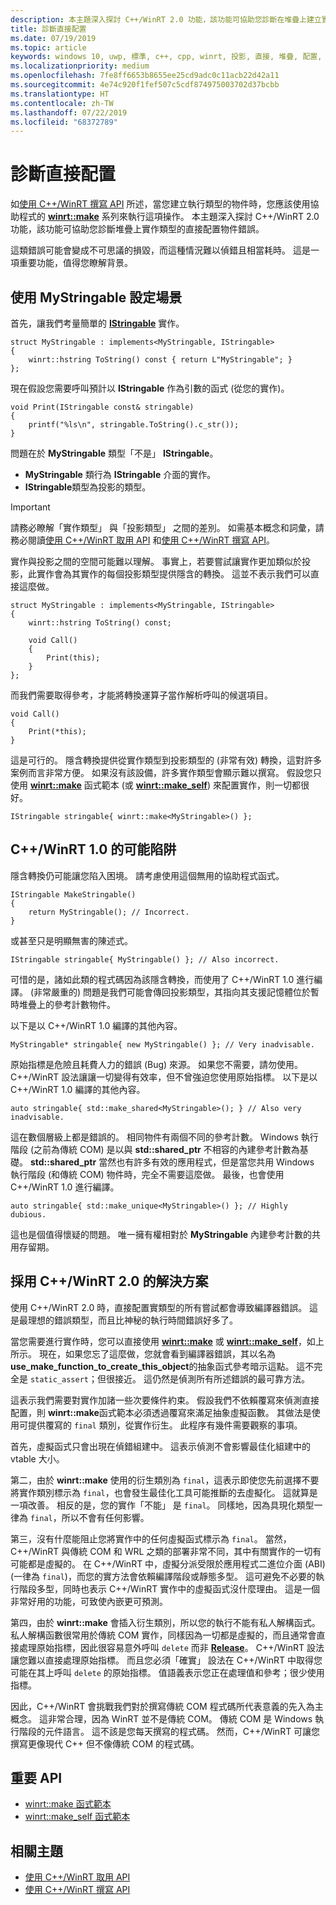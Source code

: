 ```yaml
---
description: 本主題深入探討 C++/WinRT 2.0 功能，該功能可協助您診斷在堆疊上建立實作類型物件的錯誤，而不是使用 [**winrt::make**](/uwp/cpp-ref-for-winrt/make) 系列的協助程式。
title: 診斷直接配置
ms.date: 07/19/2019
ms.topic: article
keywords: windows 10, uwp, 標準, c++, cpp, winrt, 投影, 直接, 堆疊, 配置, 已投影, 實作
ms.localizationpriority: medium
ms.openlocfilehash: 7fe8ff6653b8655ee25cd9adc0c11acb22d42a11
ms.sourcegitcommit: 4e74c920f1fef507c5cdf874975003702d37bcbb
ms.translationtype: HT
ms.contentlocale: zh-TW
ms.lasthandoff: 07/22/2019
ms.locfileid: "68372789"
---
```

# <a name="diagnosing-direct-allocations"></a>診斷直接配置

如[使用 C++/WinRT 撰寫 API](/windows/uwp/cpp-and-winrt-apis/author-apis) 所述，當您建立執行類型的物件時，您應該使用協助程式的 [**winrt::make**](/uwp/cpp-ref-for-winrt/make) 系列來執行這項操作。 本主題深入探討 C++/WinRT 2.0 功能，該功能可協助您診斷堆疊上實作類型的直接配置物件錯誤。

這類錯誤可能會變成不可思議的損毀，而這種情況難以偵錯且相當耗時。 這是一項重要功能，值得您瞭解背景。

## <a name="setting-the-scene-with-mystringable"></a>使用 **MyStringable** 設定場景

首先，讓我們考量簡單的 [**IStringable**](/uwp/api/windows.foundation.istringable) 實作。

```cppwinrt
struct MyStringable : implements<MyStringable, IStringable>
{
    winrt::hstring ToString() const { return L"MyStringable"; }
};
```

現在假設您需要呼叫預計以 **IStringable** 作為引數的函式 (從您的實作)。

```cppwinrt
void Print(IStringable const& stringable)
{
    printf("%ls\n", stringable.ToString().c_str());
}
```

問題在於 **MyStringable** 類型「不是」  **IStringable**。

- **MyStringable** 類行為 **IStringable** 介面的實作。
- **IStringable**類型為投影的類型。

> [!IMPORTANT]
> 請務必瞭解「實作類型」  與「投影類型」  之間的差別。 如需基本概念和詞彙，請務必閱讀[使用 C++/WinRT 取用 API](consume-apis.md) 和[使用 C++/WinRT 撰寫 API](author-apis.md)。

實作與投影之間的空間可能難以理解。 事實上，若要嘗試讓實作更加類似於投影，此實作會為其實作的每個投影類型提供隱含的轉換。 這並不表示我們可以直接這麼做。

```cppwinrt
struct MyStringable : implements<MyStringable, IStringable>
{
    winrt::hstring ToString() const;
 
    void Call()
    {
        Print(this);
    }
};
```

而我們需要取得參考，才能將轉換運算子當作解析呼叫的候選項目。

```cppwinrt
void Call()
{
    Print(*this);
}
```

這是可行的。 隱含轉換提供從實作類型到投影類型的 (非常有效) 轉換，這對許多案例而言非常方便。 如果沒有該設備，許多實作類型會顯示難以撰寫。 假設您只使用 [**winrt::make**](/uwp/cpp-ref-for-winrt/make) 函式範本 (或 [**winrt::make_self**](/uwp/cpp-ref-for-winrt/make-self)) 來配置實作，則一切都很好。

```cppwinrt
IStringable stringable{ winrt::make<MyStringable>() };
```

## <a name="potential-pitfalls-with-cwinrt-10"></a>C++/WinRT 1.0 的可能陷阱

隱含轉換仍可能讓您陷入困境。 請考慮使用這個無用的協助程式函式。

```cppwinrt
IStringable MakeStringable()
{
    return MyStringable(); // Incorrect.
}
```

或甚至只是明顯無害的陳述式。

```cppwinrt
IStringable stringable{ MyStringable() }; // Also incorrect.
```

可惜的是，諸如此類的程式碼因為該隱含轉換，而使用了 C++/WinRT 1.0 進行編譯。  (非常嚴重的) 問題是我們可能會傳回投影類型，其指向其支援記憶體位於暫時堆疊上的參考計數物件。

以下是以 C++/WinRT 1.0 編譯的其他內容。

```cppwinrt
MyStringable* stringable{ new MyStringable() }; // Very inadvisable.
```

原始指標是危險且耗費人力的錯誤 (Bug) 來源。 如果您不需要，請勿使用。 C++/WinRT 設法讓讓一切變得有效率，但不曾強迫您使用原始指標。 以下是以 C++/WinRT 1.0 編譯的其他內容。

```cppwinrt
auto stringable{ std::make_shared<MyStringable>(); } // Also very inadvisable.
```

這在數個層級上都是錯誤的。 相同物件有兩個不同的參考計數。 Windows 執行階段 (之前為傳統 COM) 是以與 **std::shared_ptr** 不相容的內建參考計數為基礎。 **std::shared_ptr** 當然也有許多有效的應用程式，但是當您共用 Windows 執行階段 (和傳統 COM) 物件時，完全不需要這麼做。 最後，也會使用 C++/WinRT 1.0 進行編譯。

```cppwinrt
auto stringable{ std::make_unique<MyStringable>() }; // Highly dubious.
```

這也是個值得懷疑的問題。 唯一擁有權相對於 **MyStringable** 內建參考計數的共用存留期。

## <a name="the-solution-with-cwinrt-20"></a>採用 C++/WinRT 2.0 的解決方案

使用 C++/WinRT 2.0 時，直接配置實類型的所有嘗試都會導致編譯器錯誤。 這是最理想的錯誤類型，而且比神秘的執行時間錯誤好多了。

當您需要進行實作時，您可以直接使用 [**winrt::make**](/uwp/cpp-ref-for-winrt/make) 或 [**winrt::make_self**](/uwp/cpp-ref-for-winrt/make-self)，如上所示。 現在，如果您忘了這麼做，您就會看到編譯器錯誤，其以名為 **use_make_function_to_create_this_object**的抽象函式參考暗示這點。 這不完全是 `static_assert`；但很接近。 這仍然是偵測所有所述錯誤的最可靠方法。

這表示我們需要對實作加諸一些次要條件約束。 假設我們不依賴覆寫來偵測直接配置，則 **winrt::make**函式範本必須透過覆寫來滿足抽象虛擬函數。 其做法是使用可提供覆寫的 `final` 類別，從實作衍生。 此程序有幾件需要觀察的事項。

首先，虛擬函式只會出現在偵錯組建中。 這表示偵測不會影響最佳化組建中的 vtable 大小。

第二，由於 **winrt::make** 使用的衍生類別為 `final`，這表示即使您先前選擇不要將實作類別標示為 `final`，也會發生最佳化工具可能推斷的去虛擬化。 這就算是一項改善。 相反的是，您的實作「不能」  是 `final`。 同樣地，因為具現化類型一律為 `final`，所以不會有任何影響。

第三，沒有什麼能阻止您將實作中的任何虛擬函式標示為 `final`。 當然，C++/WinRT 與傳統 COM 和 WRL 之類的部署非常不同，其中有關實作的一切有可能都是虛擬的。 在 C++/WinRT 中，虛擬分派受限於應用程式二進位介面 (ABI) (一律為 `final`)，而您的實方法會依賴編譯階段或靜態多型。 這可避免不必要的執行階段多型，同時也表示 C++/WinRT 實作中的虛擬函式沒什麼理由。 這是一個非常好用的功能，可致使內嵌更可預測。

第四，由於 **winrt::make** 會插入衍生類別，所以您的執行不能有私人解構函式。 私人解構函數很常用於傳統 COM 實作，同樣因為一切都是虛擬的，而且通常會直接處理原始指標，因此很容易意外呼叫 `delete` 而非 [**Release**](/windows/win32/api/unknwn/nf-unknwn-iunknown-release)。 C++/WinRT 設法讓您難以直接處理原始指標。 而且您必須「確實」  設法在 C++/WinRT 中取得您可能在其上呼叫 `delete` 的原始指標。 值語義表示您正在處理值和參考；很少使用指標。

因此，C++/WinRT 會挑戰我們對於撰寫傳統 COM 程式碼所代表意義的先入為主概念。 這非常合理，因為 WinRT 並不是傳統 COM。 傳統 COM 是 Windows 執行階段的元件語言。 這不該是您每天撰寫的程式碼。 然而，C++/WinRT 可讓您撰寫更像現代 C++ 但不像傳統 COM 的程式碼。

## <a name="important-apis"></a>重要 API
* [winrt::make 函式範本](/uwp/cpp-ref-for-winrt/make)
* [winrt::make_self 函式範本](/uwp/cpp-ref-for-winrt/make-self)

## <a name="related-topics"></a>相關主題
* [使用 C++/WinRT 取用 API](consume-apis.md)
* [使用 C++/WinRT 撰寫 API](/windows/uwp/cpp-and-winrt-apis/author-apis)